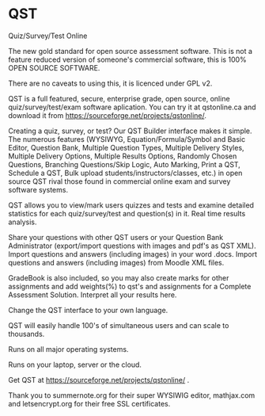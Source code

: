 # QST
Quiz/Survey/Test Online

The new gold standard for open source assessment software.
This is not a feature reduced version of someone's commercial software, this is 100% OPEN SOURCE SOFTWARE. 

There are no caveats to using this, it is licenced under GPL v2.

QST is a full featured, secure, enterprise grade, open source, online quiz/survey/test/exam software aplication.
You can try it at qstonline.ca and download it from https://sourceforge.net/projects/qstonline/. 

Creating a quiz, survey, or test? 
Our QST Builder interface makes it simple. The numerous features (WYSIWYG, Equation/Formula/Symbol and Basic Editor, Question Bank, Multiple Question Types, Multiple Delivery Styles, Multiple Delivery Options, Multiple Results Options, Randomly Chosen Questions, Branching Questions/Skip Logic, Auto Marking, Print a QST, Schedule a QST, Bulk upload students/instructors/classes, etc.) in open source QST rival those found in commercial online exam and survey software systems. 

QST allows you to view/mark users quizzes and tests and examine detailed statistics for each quiz/survey/test and question(s) in it. Real time results analysis.

Share your questions with other QST users or your Question Bank Administrator (export/import questions with images and pdf's as QST XML).
Import questions and answers (including images) in your word .docs.
Import questions and answers (including images) from Moodle XML files.

GradeBook is also included, so you may also create marks for other assignments and add weights(%) to qst's and assignments for a Complete Assessment Solution. Interpret all your results here.

Change the QST interface to your own language.

QST will easily handle 100's of simultaneous users and can scale to thousands.

Runs on all major operating systems.

Runs on your laptop, server or the cloud.

Get QST at https://sourceforge.net/projects/qstonline/ .

Thank you to summernote.org for their super WYSIWIG editor, mathjax.com and letsencrypt.org for their free SSL certificates.
